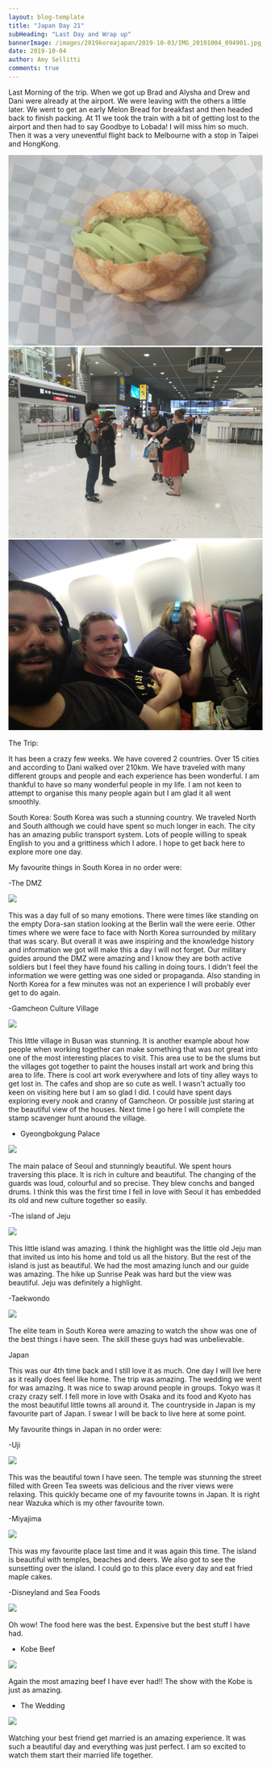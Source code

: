 ```yaml
---
layout: blog-template
title: "Japan Day 21"
subHeading: "Last Day and Wrap up"
bannerImage: /images/2019koreajapan/2019-10-03/IMG_20191004_094901.jpg_compressed.JPEG
date: 2019-10-04
author: Amy Sellitti
comments: true
---
```


Last Morning of the trip. When we got up Brad and Alysha and Drew and Dani were already at the airport. We were leaving with the others a little later.  We went to get an early Melon Bread for breakfast and then headed back to finish packing. At 11 we took the train with a bit of getting lost to the airport and then had to say Goodbye to Lobada! I will miss him so much. Then it was a very uneventful flight back to Melbourne with a stop in Taipei and HongKong.

<div class="center-image"><img src="/images/2019koreajapan/2019-10-03/IMG_20191004_094901.jpg_compressed.JPEG"/></div>
<div class="center-image"><img src="/images/2019koreajapan/2019-10-03/IMG_20191004_144013.jpg_compressed.JPEG"/></div>
<div class="center-image"><img src="/images/2019koreajapan/2019-10-03/IMG_20191004_180625.jpg_compressed.JPEG"/></div>


The Trip:

It has been a crazy few weeks. We have covered 2 countries. Over 15 cities and according to Dani walked over 210km. We have traveled with many different groups and people and each experience has been wonderful. I am thankful to have so many wonderful people in my life. I am not keen to attempt to organise this many people again but I am glad it all went smoothly. 

South Korea:
South Korea was such a stunning country. We traveled North and South although we could have spent so much longer in each. The city has an amazing public transport system. Lots of people willing to speak English to you and a grittiness which I adore. I hope to get back here to explore more one day. 


My favourite things in South Korea in no order were:


-The DMZ
<div class="center-image"><img src="https://lh3.googleusercontent.com/Vv_xiFtjiTKPwRueAo0xMPpQAhcBq__DS2fylHfIbhuVP1ryC3GcTtYgqu0_C0aDhNjMT_lsiMRUl2U9negRER77YlElXoEP2Q9P0ESSxcc2YeKgnUpUZy3iDNlJ5fBR4LymnWbrX4M=w2400"/></div>

This was a day full of so many emotions. There were times like standing on the empty Dora-san station looking at the Berlin wall the were eerie. Other times where we were face to face with North Korea surrounded by military that was scary. But overall it was awe inspiring and the knowledge history and information we got will make this a day I will not forget. Our military guides around the DMZ were amazing and I know they are both active soldiers but I feel they have found his calling in doing tours. I didn't feel the information we were getting was one sided or propaganda. Also standing in North Korea for a few minutes was not an experience I will probably ever get to do again. 


-Gamcheon Culture Village
<div class="center-image"><img src="https://lh3.googleusercontent.com/g2OQRiZoRE7e8Qt9mUpFLFt49w6pf7FFa5Svx-S_Srgc0aQp7DVmWnBKdJ6fB2Mcd1SwL5nNXjqnSX5cNV9KQdyh4fYuK1NrxH7_0-S1rXhuijfu_dLWp5-x6c6058qwqX_spKMJzWw=w2400"/></div>

This little village in Busan was stunning. It is another example about how people when working together can make something that was not great into one of the most interesting places to visit. This area use to be the slums but the villages got together to paint the houses install art work and bring this area to life. There is cool art work everywhere and lots of tiny alley ways to get lost in. The cafes and shop are so cute as well. I wasn't actually too keen on visiting here but I am so glad I did. I could have spent days exploring every nook and cranny of Gamcheon. Or possible just staring at the beautiful view of the houses. Next time I go here I will complete the stamp scavenger hunt around the village. 

- Gyeongbokgung Palace
<div class="center-image"><img src="https://lh3.googleusercontent.com/mwKklsucF6-_uOg4Ee7UxYrTEJxzItRAkrHTMQcvw6V1-DR_YNS8BfDMeu6Vm5xdPtnxuA1m-BEwj-xSukMYbXzSKNfyKsdhrAZkYdr2gMrj6IqxcDTcp710e2WvNU0ccsT6MuqAzMg=w2400"/></div>

The main palace of Seoul and stunningly beautiful. We spent hours traversing this place. It is rich in culture and beautiful. The changing of the guards was loud, colourful and so precise. They blew conchs and banged drums. I think this was the first time I fell in love with Seoul it has embedded its old and new culture together so easily. 

-The island of Jeju
<div class="center-image"><img src="https://lh3.googleusercontent.com/xUiyS1YBk_ixaBcqOmATCp2f4idSmJmToI8rhiPWnyWrL_bb5SOzvMoBRLRf6huUSkHRpJmHWgi4tp-8NuMyFQ2xBBRzeQYXZaPs0JSGRmrdd16Mxmvt-q97G3B2FRrt5Bynokw1JlQ=w2400"/></div>

This little island was amazing. I think the highlight was the little old Jeju man that invited us into his home and told us all the history. But the rest of the island is just as beautiful. We had the most amazing lunch and our guide was amazing. The hike up Sunrise Peak was hard but the view was beautiful. Jeju was definitely a highlight. 

-Taekwondo
<div class="center-image"><img src="https://lh3.googleusercontent.com/aDVqzQiDF0f3F0JZQ-qHda_uZN5J4dF9qB_ROI3wlsp6TPD6P7lDddAvhFG7VO4e9VKK46uSPL_kHCgZxrx82bscOYOUzqTIsw3BifOcDBke93hGZhyUjoVHcQ3wK-X_7C6_3-dgPBQ=w2400"/></div>

The elite team in South Korea were amazing to watch the show was one of the best things i have seen. The skill these guys had was unbelievable.




Japan

This was our 4th time back and I still love it as much. One day I will live here as it really does feel like home. The trip was amazing. The wedding we went for was amazing. It was nice to swap around people in groups. Tokyo was it crazy crazy self. I fell more in love with Osaka and its food and Kyoto has the most beautiful little towns all around it. The countryside in Japan is my favourite part of Japan. I swear I will be back to live here at some point.



My favourite things in Japan in no order were:

-Uji

<div class="center-image"><img src="https://lh3.googleusercontent.com/zB0Y0_v-9b6SoNry7YcbCzlR9sVnbHAXAkKx8U6RowKeGGSpMk1MsIdBupRP9Pb_n6nRyNDXOwpSlvyg1a_lJw3the1A2QbhoC8lV-U8Slqs5J3nj6KzoYQ-D5PTX7OFED7f6Z8Ypuk=w2400"/></div>

This was the beautiful town I have seen. The temple was stunning the street filled with Green Tea sweets was delicious and the river views were relaxing. This quickly became one of my favourite towns in Japan. It is right near Wazuka which is my other favourite town.

-Miyajima

<div class="center-image"><img src="https://lh3.googleusercontent.com/AQRBUrviZM4pplUy1CJlOsOYUDCu8_CgXdgHiNuJl3_4dGmtNdrIyybk3XYcmA-YdrfBFDq9I_wTxIL9wYqHrfL67krfp_XV4eCxt7K-DoJYd3PfzM_SXbIDPj7FDmBf-sdDJ_NL9O8=w2400"/></div>

This was my favourite place last time and it was again this time. The island is beautiful with temples, beaches and deers. We also got to see the sunsetting over the island. I could go to this place every day and eat fried maple cakes. 

-Disneyland and Sea Foods
<div class="center-image"><img src="https://lh3.googleusercontent.com/vOggXho8YA9S80O7KZtMS9P7wg8iCdiiQi9NUt15fP2GOsmVE55CoFIb43zB-flGd-Y4KipDmt3v2MHIg0NUAG3wxlkCSFUjaGNVOvqWuFXgzuss_qekr3S49V68VN0LeaoiN1W_vjY=w2400"/></div>

Oh wow! The food here was the best. Expensive but the best stuff I have had. 

- Kobe Beef

<div class="center-image"><img src="https://lh3.googleusercontent.com/r77peyO3JdGEGl7SGz_zhKFBHM3Tl8dAnim66IApc4T4s2mDscBW5Ypm0JydoHSpy08_dP9RWXg1BGo0-x1_uhduHTGNWlb-GZrcDU1CuFj7ob8cP6yMnBCA4DATfDR2dxa3ibDzZfw=w2400"/></div>

Again the most amazing beef I have ever had!! The show with the Kobe is just as amazing.


- The Wedding

<div class="center-image"><img src="https://lh3.googleusercontent.com/ilK0kTJXMX8aRF9oU6qXsYNZXtCu6N9kngbCyJ4rogzFAUkxIggZBoC1jAmF-xxMG9y1axPLDbD4ZKz_OxPRKTVOo25W_3Bgrp70dyfbVT6jGwbFqV7r0_AHQEeJri_Gr4HRBR8Chy8=w2400"/></div>

Watching your best friend get married is an amazing experience. It was such a beautiful day and everything was just perfect. I am so excited to watch them start their married life together. 